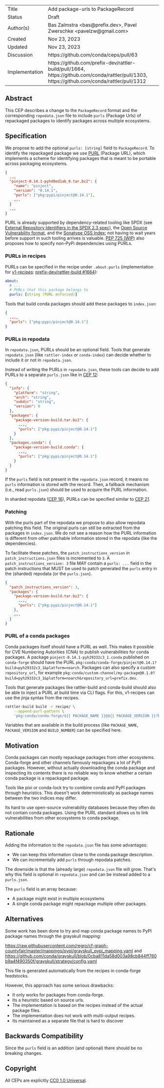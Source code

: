 <table>
<tr><td> Title </td><td> Add package-urls to PackageRecord </td>
<tr><td> Status </td><td> Draft </td></tr>
<tr><td> Author(s) </td><td> Bas Zalmstra &lt;bas@prefix.dev&gt;, Pavel Zwerschke &lt;pavelzw@gmail.com&gt; </td></tr>
<tr><td> Created </td><td> Nov 23, 2023</td></tr>
<tr><td> Updated </td><td> Nov 23, 2023</td></tr>
<tr><td> Discussion </td><td> https://github.com/conda/ceps/pull/63 </td></tr>
<tr><td> Implementation </td><td> https://github.com/prefix-dev/rattler-build/pull/1664, https://github.com/conda/rattler/pull/1303, https://github.com/conda/rattler/pull/1312 </td></tr>
</table>

## Abstract

This CEP describes a change to the `PackageRecord` format and the corresponding `repodata.json` file to include `purls` (Package Urls) of repackaged packages to identify packages across multiple ecosystems.

## Specification

We propose to add the optional `purls: [string]` field to `PackageRecord`.
To identify the repackaged package we use [PURL](https://github.com/package-url/purl-spec/) (Package URL), which implements a scheme for identifying packages that is meant to be portable across packaging ecosystems.

```json
{
  ...
  "pinject-0.14.1-pyhd8ed1ab_0.tar.bz2": {
    "name": "pinject",
    "version": "0.14.1",
    "purls": ["pkg:pypi/pinject@0.14.1"],
    ...
  }
  ...
}
```

PURL is already supported by dependency-related tooling like SPDX (see [External Repository Identifiers in the SPDX 2.3 spec](https://spdx.github.io/spdx-spec/v2.3/external-repository-identifiers/#f35-purl)), the [Open Source Vulnerability format](https://ossf.github.io/osv-schema/#affectedpackage-field), and the [Sonatype OSS Index](https://ossindex.sonatype.org/doc/coordinates); not having to wait years before support in such tooling arrives is valuable.
[PEP 725 (WIP)](https://peps.python.org/pep-0725) also proposes how to specify non-PyPi dependencies using PURLs.

### PURLs in recipes

PURLs can be specified in the recipe under `.about.purls` (implementation for [v1-recipes](cep-00014.md): [prefix-dev/rattler-build #1664](https://github.com/prefix-dev/rattler-build/pull/1664)):

```yaml
about:
  # ...
  # PURLs that this package belongs to
  purls: [string (PURL enforced)]
```

Tools that build conda packages should add these packages to `index.json`:

```json
{
  ...,
  "purls": ["pkg:pypi/pinject@0.14.1"]
}
```

### PURLs in repodata

In `repodata.json`, PURLs should be an optional field.
Tools that generate `repodata.json` (like `rattler-index` or `conda-index`) can decide whether to include it or not in `repodata.json`.

Instead of writing the PURLs in `repodata.json`, these tools can decide to add PURLs to a separate `purls.json` like in [CEP 12](cep-0012.md):

```json
{
  "info": {
    "platform": "string",
    "arch": "string",
    "subdir": "string",
    "version": 0
  },
  "packages": {
    "package-version-build.tar.bz2": {
      ...,
      "purls": ["pkg:pypi/pinject@0.14.1"]
    }
  },
  "packages.conda": {
    "package-version-build.conda": {
      ...,
      "purls": ["pkg:pypi/pinject@0.14.1"]
    }
  }
}
```

If the `purls` field is not present in the `repodata.json` record, it means no `purls` information is stored with the record. Then, a fallback mechanism (i.e., read `purls.json`) should be used to acquire the PURL information.

In sharded repodata ([CEP 16](cep-0016.md)), PURLs can be specified similar to [CEP 21](cep-0021.md).

### Patching

With the purls part of the repodata we propose to also allow repodata patching this field. The original purls can still be extracted from the packages in `index.json`. We do not see a reason how the PURL information is different from other patchable information stored in the repodata (like the dependencies).

To facilitate these patches, the `patch_instructions_version` in `patch_instructions.json` files is incremented to `3`. A `patch_instructions_version: 3` file MAY contain a `purls: ...` field in the patch instructions that MUST be used to patch generated the `purls` entry in the (sharded) repodata (or the `purls.json`).

```json
{
  "patch_instructions_version": 3,
  "packages": {
    "package-version-build.tar.bz2": {
      ...,
      "purls": ["pkg:pypi/pinject@0.14.1"]
    },
    ...
  }
}
```

### PURL of a conda packages

Conda packages itself should have a PURL as well.
This makes it possible for CVE Numbering Autorities (CNA) to publish vulnerabilities for conda packages.
A package `pinject-0.14.1-pyh29332c3_1.conda` published on `conda-forge` should have the PURL `pkg:conda/conda-forge/pinject@0.14.1?build=pyh29332c3_1&platform=noarch`.
Packages can also specify a custom `repository_url`, for example `pkg:conda/custom-channel/my-package@0.1.0?build=pyh29332c3_1&platform=noarch&repository_url=prefix.dev`.

Tools that generate packages like rattler-build and conda-build should also be able to inject a PURL at build time via CLI flags.
For this, v1-recipes can use the jinja syntax from the recipes.

```bash
rattler-build build -r recipe/ \
    --append-purl-pattern \
    'pkg:conda/conda-forge/${{ PACKAGE_NAME }}@${{ PACKAGE_VERSION }}?build=${{ BUILD_NUMBER }}'
```

Variables that are available in the build process (like `PACKAGE_NAME`, `PACKAGE_VERSION` and `BUILD_NUMBER`) can be specified here.

## Motivation

Conda packages can mostly repackage packages from other ecosystems.
Conda-forge and other channels famously repackages a lot of PyPI packages.
However, without actually downloading the conda package and inspecting its contents there is no reliable way to know whether a certain conda package is a repackaged package.

Tools like pixi or conda-lock try to combine conda and PyPI packages through heuristics. This doesn't work deterministically as package names between the two indices may differ.

Its hard to use open-source vulnerability databases because they often do not contain conda packages.
Using the PURL standard allows us to link vulnerabilities from other ecosystems to conda package.

## Rationale

Adding the information to the `repodata.json` file has some advantages:

* We can keep this information close to the conda package description.
* We can incrementally add `purls` through repodata patches.

The downside is that the (already large) `repodata.json` file will grow. That's why this field is optional in `repodata.json` and can be instead added to a `purls.json`.

The `purls` field is an array because:

* A package might exist in multiple ecosystems
* A single conda package might repackage multiple other packages.

## Alternatives

Some work has been done to try and map conda package names to PyPI package names through the grayskull mapping:

<https://raw.githubusercontent.com/regro/cf-graph-countyfair/master/mappings/pypi/grayskull_pypi_mapping.yaml> and <https://github.com/conda/grayskull/blob/0cba811da58d003a98cb844ff760b9a4f490350f/grayskull/strategy/config.yaml>

This file is generated automatically from the recipes in conda-forge feedstocks.

However, this approach has some serious drawbacks:

* It only works for packages from conda-forge.
* Its a heuristic based on source urls.
* The implementation is based on the recipes instead of the actual package files.
* The implementation does not work with multi-output recipes.
* Its maintained as a separate file that is hard to discover

## Backwards Compatibility

Since the `purls` field is an addition (and optional) there should be no breaking changes.

<!--
## Other sections

Other relevant sections of the proposal.  Common sections include:

    * Specification -- The technical details of the proposed change.
    * Motivation -- Why the proposed change is needed.
    * Rationale -- Why particular decisions were made in the proposal.
    * Backwards Compatibility -- Will the proposed change break existing
      packages or workflows.
    * Alternatives -- Any alternatives considered during the design.
    * Sample Implementation -- Links to prototype or a sample implementation of
      the proposed change.
    * FAQ -- Frequently asked questions (and answers to them).
    * Resolution -- A short summary of the decision made by the community.
    * Reference -- Any references used in the design of the CEP.
-->

## Copyright

All CEPs are explicitly [CC0 1.0 Universal](https://creativecommons.org/publicdomain/zero/1.0/).
